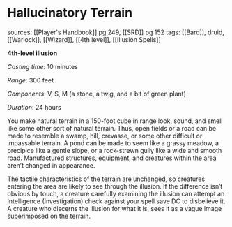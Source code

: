 # Hallucinatory Terrain
sources: [[Player's Handbook]] pg 249, [[SRD]] pg 152
tags: [[Bard]], druid, [[Warlock]], [[Wizard]], [[4th level]], [[Illusion Spells]]

**4th-level illusion**

*Casting time*: 10 minutes

*Range*: 300 feet

*Components*: V, S, M (a stone, a twig, and a bit of green plant)

*Duration*: 24 hours

You make natural terrain in a 150-foot cube in range look, sound, and smell like some other sort of natural terrain. Thus, open fields or a road can be made to resemble a swamp, hill, crevasse, or some other difficult or impassable terrain. A pond can be made to seem like a grassy meadow, a precipice like a gentle slope, or a rock-strewn gully like a wide and smooth road. Manufactured structures, equipment, and creatures within the area aren’t changed in appearance.

The tactile characteristics of the terrain are unchanged, so creatures entering the area are likely to see through the illusion. If the difference isn’t obvious by touch, a creature carefully examining the illusion can attempt an Intelligence (Investigation) check against your spell save DC to disbelieve it. A creature who discerns the illusion for what it is, sees it as a vague image superimposed on the terrain.
